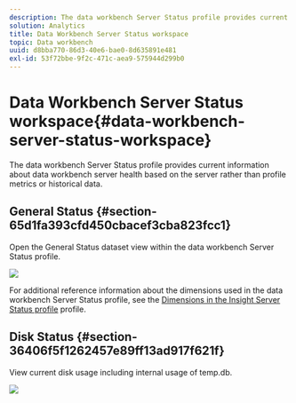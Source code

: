 ```yaml
---
description: The data workbench Server Status profile provides current information about data workbench server health based on the server rather than profile metrics or historical data.
solution: Analytics
title: Data Workbench Server Status workspace
topic: Data workbench
uuid: d8bba770-86d3-40e6-bae0-8d635891e481
exl-id: 53f72bbe-9f2c-471c-aea9-575944d299b0
---
```

# Data Workbench Server Status workspace{#data-workbench-server-status-workspace}

The data workbench Server Status profile provides current information about data workbench server health based on the server rather than profile metrics or historical data.

## General Status {#section-65d1fa393cfd450cbacef3cba823fcc1}

Open the General Status dataset view within the data workbench Server Status profile.

![](assets/Managing_Server_Status.png)

For additional reference information about the dimensions used in the data workbench Server Status profile, see the [Dimensions in the Insight Server Status profile](../../../home/monitoring-installation/monitoring-appendix/monitoring-servers-profile.md#concept-8cbeb91e99bc42e2b52b22d551423f8a) profile.

## Disk Status {#section-36406f5f1262457e89ff13ad917f621f}

View current disk usage including internal usage of temp.db. 

![](assets/Managing_Server_DiskStatus.png)
